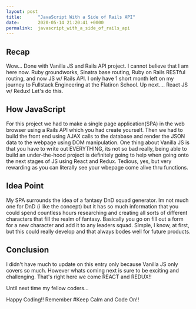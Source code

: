 ```yaml
---
layout: post
title:      "JavaScript With a Side of Rails API"
date:       2020-05-14 21:20:41 +0000
permalink:  javascript_with_a_side_of_rails_api
---
```



## Recap

Wow... Done with Vanilla JS and Rails API project. I cannot believe that I am here now. Ruby groundworks, Sinatra base routing, Ruby on Rails RESTful routing, and now JS w/ Rails API. I only have 1 short month left on my journey to Fullstack Engineering at the Flatiron School. Up next.... React JS w/ Redux! Let's do this.

## How JavaScript

For this project we had to make a single page application(SPA) in the web browser using a Rails API which you had create yourself. Then we had to build the front end using AJAX calls to the database and render the JSON data to the webpage using DOM manipulation. One thing about Vanilla JS is that you have to write out EVERYTHING, its not so bad really, being able to build an under-the-hood project is definitely going to help when going onto the next stages of JS using React and Redux. Tedious, yes, but very rewarding as you can literally see your wbepage come alive thru functions.

## Idea Point

My SPA surrounds the idea of a fantasy DnD squad generator. Im not much one for DnD (i like the concept) but it has so much information that you could spend countless hours researching and creating all sorts of different characters that fill the realm of fantasy. Basically you go on fill out a form for a new character and add it to any leaders squad. Simple, I know, at first, but this could really develop and that always bodes well for future products.

## Conclusion

I didn't have much to update on this entry only because Vanilla JS only covers so much. However whats coming next is sure to be exciting and challenging. That's right here we come REACT and REDUX!!

Until next time my fellow coders…

Happy Coding!! Remember #Keep Calm and Code On!!
